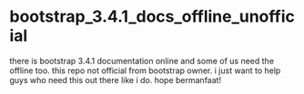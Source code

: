 # bootstrap_3.4.1_docs_offline_unofficial
there is bootstrap 3.4.1 documentation online and some of us need the offline too.
this repo not official from bootstrap owner. i just want to help guys who need this out there like
i do. hope bermanfaat!
